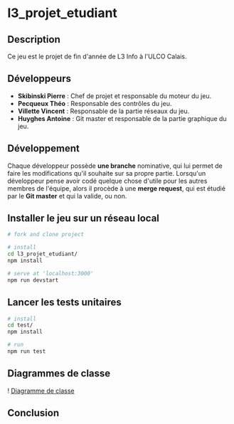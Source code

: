# l3_projet_etudiant


## Description 

Ce jeu est le projet de fin d'année de L3 Info à l'ULCO Calais.

## Développeurs 

* **Skibinski Pierre** : Chef de projet et responsable du moteur du jeu.
* **Pecqueux Théo** :  Responsable des contrôles du jeu.
* **Villette Vincent** : Responsable de la partie réseaux du jeu.
* **Huyghes Antoine** : Git master et responsable de la partie graphique du jeu.

## Développement 

Chaque développeur possède **une branche** nominative, qui lui permet de faire les modifications qu'il souhaite sur sa propre partie.
Lorsqu'un développeur pense avoir codé quelque chose d'utile pour les autres membres de l'équipe, alors il procède à une **merge request**, 
qui est étudié par le **Git master** et qui la valide, ou non. 

## Installer le jeu sur un réseau local

```sh
# fork and clone project

# install
cd l3_projet_etudiant/
npm install

# serve at 'localhost:3000'
npm run devstart
```

## Lancer les tests unitaires

```sh
# install
cd test/
npm install

# run
npm run test
```

## Diagrammes de classe 

! [Diagramme de classe](img/diag.png)

## Conclusion 


